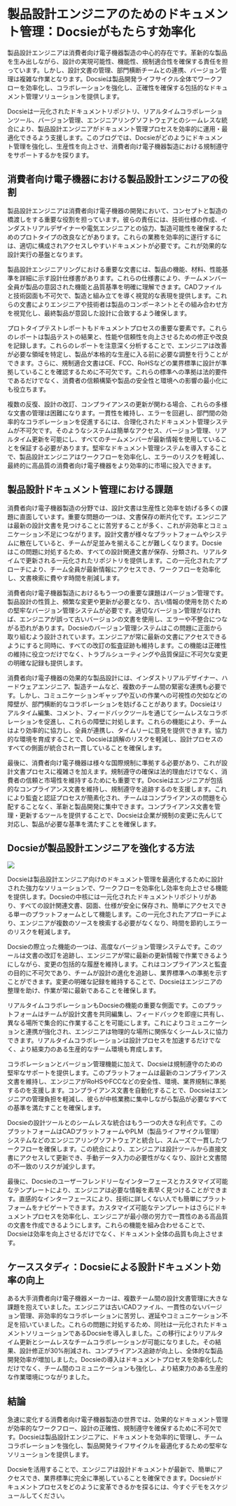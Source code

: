# 製品設計エンジニアのためのドキュメント管理：Docsieがもたらす効率化

製品設計エンジニアは消費者向け電子機器製造の中心的存在です。革新的な製品を生み出しながら、設計の実現可能性、機能性、規制適合性を確保する責任を担っています。しかし、設計文書の管理、部門横断チームとの連携、バージョン管理は複雑な作業となります。Docsieは製品開発ライフサイクル全体でワークフローを効率化し、コラボレーションを強化し、正確性を確保する包括的なドキュメント管理ソリューションを提供します。

Docsieは一元化されたドキュメントリポジトリ、リアルタイムコラボレーションツール、バージョン管理、エンジニアリングソフトウェアとのシームレスな統合により、製品設計エンジニアがドキュメント管理プロセスを効率的に運用・最適化できるよう支援します。このブログでは、Docsieがどのようにドキュメント管理を強化し、生産性を向上させ、消費者向け電子機器製造における規制遵守をサポートするかを探ります。

## 消費者向け電子機器における製品設計エンジニアの役割

製品設計エンジニアは消費者向け電子機器の開発において、コンセプトと製造の橋渡しをする重要な役割を担っています。彼らの責任には、技術仕様の作成、インダストリアルデザイナーや電気エンジニアとの協力、製造可能性を確保するためのプロトタイプの改良などがあります。これらの業務を効率的に遂行するには、適切に構成されアクセスしやすいドキュメントが必要です。これが効果的な設計実行の基盤となります。

製品設計エンジニアリングにおける重要な文書には、製品の機能、材料、性能基準を詳細に示す設計仕様書があります。これらの仕様書により、チームメンバー全員が製品の意図された機能と品質基準を明確に理解できます。CADファイルと技術図面も不可欠で、製造と組み立てを導く視覚的な表現を提供します。これらの文書によりエンジニアや技術者は製品のコンポーネントとその組み合わせ方を視覚化し、最終製品が意図した設計に合致するよう確保します。

プロトタイプテストレポートもドキュメントプロセスの重要な要素です。これらのレポートは製品テストの結果と、性能や信頼性を向上させるための修正や改良を記録します。これらのレポートを注意深く分析することで、エンジニアは改善が必要な領域を特定し、製品が本格的な生産に入る前に必要な調整を行うことができます。さらに、規制適合文書はCE、FCC、RoHSなどの業界標準に設計が準拠していることを確認するために不可欠です。これらの標準への準拠は法的要件であるだけでなく、消費者の信頼構築や製品の安全性と環境への影響の最小化にも役立ちます。

複数の反復、設計の改訂、コンプライアンスの更新が関わる場合、これらの多様な文書の管理は困難になります。一貫性を維持し、エラーを回避し、部門間の効率的なコラボレーションを促進するには、合理化されたドキュメント管理システムが不可欠です。そのようなシステムは簡単なアクセス、バージョン管理、リアルタイム更新を可能にし、すべてのチームメンバーが最新情報を使用していることを保証する必要があります。堅牢なドキュメント管理システムを導入することで、製品設計エンジニアはワークフローを効率化し、エラーのリスクを軽減し、最終的に高品質の消費者向け電子機器をより効率的に市場に投入できます。

## 製品設計ドキュメント管理における課題

消費者向け電子機器製造の分野では、設計文書は生産性と効率を妨げる多くの課題に直面しています。重要な問題の一つは、文書保存の断片化です。エンジニアは最新の設計文書を見つけることに苦労することが多く、これが非効率とコミュニケーション不足につながります。設計文書が様々なプラットフォームやシステムに散在していると、チームが足並みを揃えることが難しくなります。Docsieはこの問題に対処するため、すべての設計関連文書が保存、分類され、リアルタイムで更新される一元化されたリポジトリを提供します。この一元化されたアプローチにより、チーム全員が最新情報にアクセスでき、ワークフローを効率化し、文書検索に費やす時間を削減します。

消費者向け電子機器製造におけるもう一つの重要な課題はバージョン管理です。製品設計の性質上、頻繁な変更や更新が必要となり、古い情報の使用を防ぐための堅牢なバージョン管理システムが必要です。適切なバージョン管理がなければ、エンジニアが誤って古いバージョンの文書を使用し、エラーや不整合につながる恐れがあります。Docsieのバージョン管理システムはこの問題に正面から取り組むよう設計されています。エンジニアが常に最新の文書にアクセスできるようにすると同時に、すべての改訂の監査証跡も維持します。この機能は正確性の維持に役立つだけでなく、トラブルシューティングや品質保証に不可欠な変更の明確な記録も提供します。

消費者向け電子機器の効果的な製品設計には、インダストリアルデザイナー、ハードウェアエンジニア、製造チームなど、複数のチーム間の緊密な連携も必要です。しかし、コミュニケーションギャップや互いの作業への可視性の欠如などの障壁が、部門横断的なコラボレーションを妨げることがあります。Docsieはリアルタイム編集、コメント、フィードバックツールを通じてシームレスなコラボレーションを促進し、これらの障壁に対処します。これらの機能により、チームはより効率的に協力し、全員が連携し、タイムリーに意見を提供できます。協力的な環境を育成することで、Docsieは誤解のリスクを軽減し、設計プロセスのすべての側面が統合され一貫していることを確保します。

最後に、消費者向け電子機器は様々な国際規制に準拠する必要があり、これが設計文書プロセスに複雑さを加えます。規制遵守の確保は法的理由だけでなく、消費者の信頼と市場性を維持するためにも重要です。Docsieはエンジニアが包括的なコンプライアンス文書を維持し、規制遵守を追跡するのを支援します。これにより監査と認証プロセスが簡素化され、チームはコンプライアンスの問題を心配することなく、革新と製品開発に集中できます。コンプライアンス文書を管理・更新するツールを提供することで、Docsieは企業が規制の変更に先んじて対応し、製品が必要な基準を満たすことを確保します。

## Docsieが製品設計エンジニアを強化する方法

![](https://cdn.docsie.io/workspace_PxAvC1Uenuc7ad6H3/doc_wn84Jkoc6hIMTO2eE/file_WyrqEK0E1zfn5P8Ia/image_ed244903-132a-cf9b-c7f2-bda1651bfa30.jpg)

Docsieは製品設計エンジニア向けのドキュメント管理を最適化するために設計された強力なソリューションで、ワークフローを効率化し効率を向上させる機能を提供します。Docsieの中核には一元化されたドキュメントリポジトリがあり、すべての設計関連文書、図面、仕様が安全に保存され、簡単にアクセスできる単一のプラットフォームとして機能します。この一元化されたアプローチにより、エンジニアが複数のソースを検索する必要がなくなり、時間を節約しエラーのリスクを軽減します。

Docsieの際立った機能の一つは、高度なバージョン管理システムです。このツールは文書の改訂を追跡し、エンジニアが常に最新の更新情報で作業できるようにしながら、変更の包括的な履歴を維持します。これはコンプライアンスと監査の目的に不可欠であり、チームが設計の進化を追跡し、業界標準への準拠を示すことができます。変更の明確な記録を維持することで、Docsieはエンジニアの整理を助け、作業が常に最新であることを確保します。

リアルタイムコラボレーションもDocsieの機能の重要な側面です。このプラットフォームはチームが設計文書を共同編集し、フィードバックを即座に共有し、異なる場所で集合的に作業することを可能にします。これによりコミュニケーションと連携が強化され、エンジニアは物理的な場所に関係なくシームレスに協力できます。リアルタイムコラボレーションは設計プロセスを加速するだけでなく、より結束力のある生産的なチーム環境も育成します。

コラボレーションとバージョン管理機能に加えて、Docsieは規制遵守のための堅牢なサポートを提供します。このプラットフォームは最新のコンプライアンス文書を維持し、エンジニアがRoHSやFCCなどの安全性、環境、業界規制に準拠するのを支援します。コンプライアンス文書を自動化することで、Docsieはエンジニアの管理負担を軽減し、彼らが中核業務に集中しながら製品が必要なすべての基準を満たすことを確保します。

Docsieの設計ツールとのシームレスな統合はもう一つの大きな利点です。このプラットフォームはCADプラットフォームやPLM（製品ライフサイクル管理）システムなどのエンジニアリングソフトウェアと統合し、スムーズで一貫したワークフローを確保します。この統合により、エンジニアは設計ツールから直接文書にアクセスして更新でき、手動データ入力の必要性がなくなり、設計と文書間の不一致のリスクが減少します。

最後に、Docsieのユーザーフレンドリーなインターフェースとカスタマイズ可能なテンプレートにより、エンジニアは必要な情報を素早く見つけることができます。直感的なインターフェースにより、技術に詳しくない人でも簡単にプラットフォームをナビゲートできます。カスタマイズ可能なテンプレートはさらにドキュメントプロセスを効率化し、エンジニアが最小限の労力で一貫性のある高品質の文書を作成できるようにします。これらの機能を組み合わせることで、Docsieは効率を向上させるだけでなく、ドキュメント全体の品質も向上させます。

## ケーススタディ：Docsieによる設計ドキュメント効率の向上

ある大手消費者向け電子機器メーカーは、複数チーム間の設計文書管理に大きな課題を抱えていました。エンジニアは古いCADファイル、一貫性のないバージョン管理、非効率的なコラボレーションに苦労し、遅延やコミュニケーション不足を招いていました。これらの問題に対処するため、同社は一元化されたドキュメントソリューションであるDocsieを導入しました。この移行によりリアルタイム更新とシームレスなチームコラボレーションが可能になりました。その結果、設計修正が30%削減され、コンプライアンス追跡が向上し、全体的な製品開発効率が増加しました。Docsieの導入はドキュメントプロセスを効率化しただけでなく、チーム間のコミュニケーションも強化し、より結束力のある生産的な作業環境につながりました。

## 結論

急速に変化する消費者向け電子機器製造の世界では、効果的なドキュメント管理が効率的なワークフロー、設計の正確性、規制遵守を確保するために不可欠です。Docsieは製品設計エンジニアに、ドキュメントを効率的に管理し、チームコラボレーションを強化し、製品開発ライフサイクルを最適化するための堅牢なソリューションを提供します。

Docsieを活用することで、エンジニアは設計ドキュメントが最新で、簡単にアクセスでき、業界標準に完全に準拠していることを確保できます。Docsieがドキュメントプロセスをどのように変革できるかを探るには、今すぐデモをスケジュールしてください。
